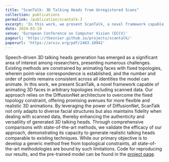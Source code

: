 ```yaml
---
title: "ScanTalk: 3D Talking Heads from Unregistered Scans"
collection: publications
permalink: /publication/scantalk-3
excerpt: 'In this work, we present ScanTalk, a novel framework capable of animating 3D faces in arbitrary topologies including scanned data.'
date: 2024-03-19
venue: 'European Conference on Computer Vision (ECCV)'
pageurl: 'https://tbesnier.github.io/projects/scantalk/'
paperurl: 'https://arxiv.org/pdf/2403.10942'
---
```


Speech-driven 3D talking heads generation has emerged as a significant area of interest among researchers, presenting numerous
challenges. Existing methods are constrained by animating faces with fixed topologies, wherein point-wise correspondence is established, and
the number and order of points remains consistent across all identities the model can animate.
In this work, we present ScanTalk, a novel framework capable of animating 3D faces in arbitrary topologies including scanned data. Our approach relies on the DiffusionNet architecture to overcome the fixed topology constraint, offering promising avenues
for more flexible and realistic 3D animations. 
By leveraging the power of DiffusionNet, ScanTalk not only adapts to diverse facial structures but also maintains fidelity when dealing with scanned data, thereby enhancing the authenticity and versatility of generated 3D talking heads.
Through comprehensive comparisons with state-of-the-art methods, we validate the efficacy of our approach, demonstrating its capacity to generate realistic talking heads comparable to existing techniques. 
While our primary objective is to develop a generic method free from topological
constraints, all state-of-the-art methodologies are bound by such limitations. Code for reproducing our results, and the pre-trained model can be found in the [project page](https://tbesnier.github.io/projects/scantalk/).